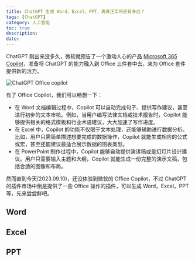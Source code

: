 ```yaml
---
title: ChatGPT 生成 Word、Excel、PPT，离真正实用还有多远？
tags: [ChatGPT]
category: 人工智能
toc: true
description: 
date: 
---
```


ChatGPT 刚出来没多久，微软就预告了一个激动人心的产品 [Microsoft 365 Copilot](https://blogs.microsoft.com/blog/2023/03/16/introducing-microsoft-365-copilot-your-copilot-for-work/)，准备将 ChatGPT 的能力融入到 Office 三件套中去，来为 Office 套件提供新的活力。

![ChatGPT Office copilot](https://slefboot-1251736664.file.myqcloud.com/20230911_chatgpt_office_worker_index.png)

<!-- more -->

有了 Office Copilot，我们可以畅想一下：

- 在 Word 文档编辑过程中，Copilot 可以自动完成句子、提供写作建议，甚至进行初步的文本审核。例如，当用户编写法律文档或技术报告时，Copilot 能够提供相关的格式模板和行业术语建议，大大加速了写作进度。
- 在 Excel 中，Copilot 的功能不仅限于文本处理，还能够辅助进行数据分析。比如，用户只需简单描述想要完成的数据操作，Copilot 就能生成相应的公式或宏，甚至还能建议最适合展示数据的图表类型。
- 在 PowerPoint 制作过程中，Copilot 能够自动提供演讲稿或是幻灯片设计建议。用户只需要输入主题和大纲，Copilot 就能生成一份完整的演示文稿，包括合适的图像和布局。

然而直到今天(2023.09.10)，还没体验到微软的 Office Copilot，不过 ChatGPT 的插件市场中倒是提供了一些 Office 操作的插件，可以生成 Word，Excel，PPT 等，先来尝尝鲜吧。

## Word 

## Excel


## PPT